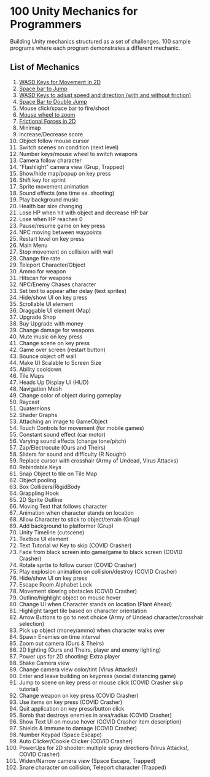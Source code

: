 # 100 Unity Mechanics for Programmers
Building Unity mechanics structured as a set of challenges. 100 sample programs where each program demonstrates a different mechanic.

## List of Mechanics
1. [WASD Keys for Movement in 2D](https://github.com/t4guw/100-Unity-Mechanics-for-Programmers/tree/master/wasd_movement_2d)
2. [Space bar to Jump](https://github.com/t4guw/100-Unity-Mechanics-for-Programmers/tree/master/space_to_jump_2d)
3. [WASD Keys to adjust speed and direction (with and without friction)](https://github.com/t4guw/100-Unity-Mechanics-for-Programmers/tree/master/wasd_speed_direction_2d)
4. [Space Bar to Double Jump](https://github.com/t4guw/100-Unity-Mechanics-for-Programmers/tree/master/space_double_jump)
4. Mouse click/space bar to fire/shoot
5. [Mouse wheel to zoom](https://github.com/t4guw/100-Unity-Mechanics-for-Programmers/tree/master/camera_zoom_2d)
6. [Frictional Forces in 2D](https://github.com/t4guw/100-Unity-Mechanics-for-Programmers/tree/master/compare_friction_2d)
6. Minimap
7. Increase/Decrease score
8. Object follow mouse cursor
9. Switch scenes on condition (next level)
10. Number keys/mouse wheel to switch weapons
11. Camera follow character
12. "Flashlight" camera view (Grup, Trapped) 
13. Show/hide map/popup on key press
14. Shift key for sprint
15. Sprite movement animation
16. Sound effects (one time ex. shooting)
17. Play background music
18. Health bar size changing
19. Lose HP when hit with object and decrease HP bar
20. Lose when HP reaches 0
21. Pause/resume game on key press
22. NPC moving between waypoints
23. Restart level on key press
24. Main Menu
25. Stop movement on collision with wall
26. Change fire rate
27. Teleport Character/Object
28. Ammo for weapon
29. Hitscan for weapons
30. NPC/Enemy Chases character
31. Set text to appear after delay (text sprites)
32. Hide/show UI on key press
33. Scrollable UI element
34. Draggable UI element (Map)
35. Upgrade Shop
36. Buy Upgrade with money
37. Change damage for weapons
38. Mute music on key press
39. Change scene on key press
40. Game over screen (restart button)
41. Bounce object off wall
42. Make UI Scalable to Screen Size
43. Ability cooldown
44. Tile Maps
45. Heads Up Display UI (HUD)
46. Navigation Mesh
47. Change color of object during gameplay
48. Raycast
49. Quaternions
50. Shader Graphs
51. Attaching an image to GameObject
52. Touch Controls for movement (for mobile games)
53. Constant sound effect (car motor)
54. Varying sound effects (change tone/pitch)
55. Zap/Electrocute (Ours and Theirs)
56. Sliders for sound and difficulty (R Nought)
57. Replace cursor with crosshair (Army of Undead, Virus Attacks)
58. Rebindable Keys
59. Snap Object to tile on Tile Map
60. Object pooling
61. Box Colliders/RigidBody
62. Grappling Hook
63. 2D Sprite Outline
64. Moving Text that follows character
65. Animation when character stands on location 
66. Allow Character to stick to object/terrain (Grup)
67. Add background to platformer (Grup)
68. Unity Timeline (cutscene)
69. Textbox UI element
70. Text Tutorial w/ Key to skip (COVID Crasher)
71. Fade from black screen into game/game to black screen (COVID Crasher)
72. Rotate sprite to follow cursor (COVID Crasher)
73. Play explosion animation on collision/destroy (COVID Crasher)
74. Hide/show UI on key press
75. Escape Room Alphabet Lock
76. Movement slowing obstacles (COVID Crasher)
77. Outline/highlight object on mouse hover
78. Change UI when Character stands on location (Plant Ahead)
79. Highlight target tile based on character orientation
80. Arrow Buttons to go to next choice (Army of Undead character/crosshair selection)
81. Pick up object (money/ammo) when character walks over
82. Spawn Enemies on time interval
83. Zoom out camera (Ours & Theirs)
84. 2D lighting (Ours and Theirs, player and enemy lighting)
85. Power ups for 2D shooting: Extra player
86. Shake Camera view
87. Change camera view color/tint (Virus Attacks!)
88. Enter and leave building on keypress (social distancing game)
89. Jump to scene on key press or mouse click (COVID Crasher skip tutorial)
90. Change weapon on key press (COVID Crasher)
91. Use items on key press (COVID Crasher)
92. Quit application on key press/button click
93. Bomb that destroys enemies in area/radius (COVID Crasher)
94. Show Text UI on mouse hover (COVID Crasher item description)
95. Shields & Immune to damage (COVID Crasher)
96. Number Keypad (Space Escape)
97. Auto Clicker/Cookie Clicker (COVID Crasher)
98. PowerUps for 2D shooter: multiple spray directions  (Virus Attacks!, COVID Crasher)
99. Widen/Narrow camera view (Space Escape, Trapped)
100. Snare character on collision, Teleport character (Trapped)
